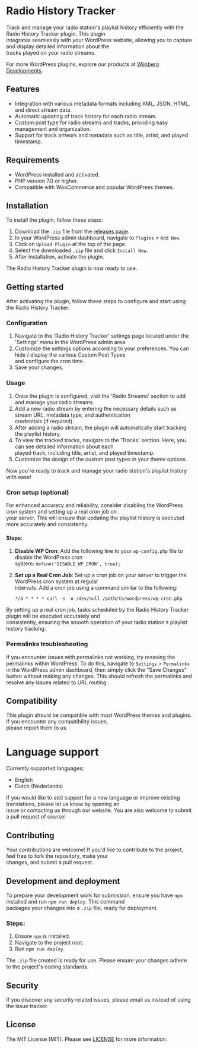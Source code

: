 # Radio History Tracker

Track and manage your radio station's playlist history efficiently with the Radio History Tracker plugin. This plugin  
integrates seamlessly with your WordPress website, allowing you to capture and display detailed information about the  
tracks played on your radio streams.

For more WordPress plugins, explore our products at [Wijnberg Developments](https://products.wijnberg.dev).

## Features

- Integration with various metadata formats including XML, JSON, HTML, and direct stream data.
- Automatic updating of track history for each radio stream.
- Custom post type for radio streams and tracks, providing easy management and organization.
- Support for track artwork and metadata such as title, artist, and played timestamp.

## Requirements

- WordPress installed and activated.
- PHP version 7.0 or higher.
- Compatible with WooCommerce and popular WordPress themes.

## Installation

To install the plugin, follow these steps:

1. Download the `.zip` file from the [releases page](https://github.com/Paulsky/radio-history-tracker/releases).
2. In your WordPress admin dashboard, navigate to `Plugins` > `Add New`.
3. Click on `Upload Plugin` at the top of the page.
4. Select the downloaded `.zip` file and click `Install Now`.
5. After installation, activate the plugin.

The Radio History Tracker plugin is now ready to use.

## Getting started

After activating the plugin, follow these steps to configure and start using the Radio History Tracker:

### Configuration

1. Navigate to the 'Radio History Tracker' settings page located under the 'Settings' menu in the WordPress admin area.
2. Customize the settings options according to your preferences. You can hide / display the various Custom Post Types  
   and configure the cron time.
3. Save your changes.

### Usage

1. Once the plugin is configured, visit the 'Radio Streams' section to add and manage your radio streams.
2. Add a new radio stream by entering the necessary details such as stream URL, metadata type, and authentication  
   credentials (if required).
3. After adding a radio stream, the plugin will automatically start tracking the playlist history.
4. To view the tracked tracks, navigate to the 'Tracks' section. Here, you can see detailed information about each  
   played track, including title, artist, and played timestamp.
5. Customize the design of the custom post types in your theme options.

Now you're ready to track and manage your radio station's playlist history with ease!

### Cron setup (optional)

For enhanced accuracy and reliability, consider disabling the WordPress cron system and setting up a real cron job on  
your server. This will ensure that updating the playlist history is executed more accurately and consistently.

#### Steps:

1. **Disable WP Cron**: Add the following line to your `wp-config.php` file to disable the WordPress cron  
   system: `define('DISABLE_WP_CRON', true);`

2. **Set up a Real Cron Job**: Set up a cron job on your server to trigger the WordPress cron system at regular  
   intervals. Add a cron job using a command similar to the following:

   `*/3 * * * * curl -s -o /dev/null /path/to/wordpress/wp-cron.php`

By setting up a real cron job, tasks scheduled by the Radio History Tracker plugin will be executed accurately and  
consistently, ensuring the smooth operation of your radio station's playlist history tracking.

### Permalinks troubleshooting

If you encounter issues with permalinks not working, try resaving the permalinks within WordPress. To do this, navigate
to `Settings` > `Permalinks` in the WordPress admin dashboard, then simply click the "Save Changes" button without
making any changes. This should refresh the permalinks and resolve any issues related to URL routing.

## Compatibility

This plugin should be compatible with most WordPress themes and plugins. If you encounter any compatibility issues,  
please report them to us.

# Language support

Currently supported languages:

- English
- Dutch (Nederlands)

If you would like to add support for a new language or improve existing translations, please let us know by opening an  
issue or contacting us through our website. You are also welcome to submit a pull request of course!

## Contributing

Your contributions are welcome! If you'd like to contribute to the project, feel free to fork the repository, make
your  
changes, and submit a pull request.

## Development and deployment

To prepare your development work for submission, ensure you have `npm` installed and run `npm run deploy`. This
command  
packages your changes into a `.zip` file, ready for deployment.

### Steps:

1. Ensure `npm` is installed.
2. Navigate to the project root.
3. Run `npm run deploy`.

The `.zip` file created is ready for use. Please ensure your changes adhere to the project's coding standards.

## Security

If you discover any security related issues, please email us instead of using the issue tracker.

## License

The MIT License (MIT). Please see [LICENSE](LICENSE.txt) for more information.